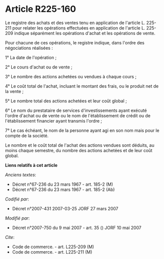# Article R225-160

Le registre des achats et des ventes tenu en application de l'article L. 225-211 pour relater les opérations effectuées en
application de l'article L. 225-209 indique séparément les opérations d'achat et les opérations de vente.

Pour chacune de ces opérations, le registre indique, dans l'ordre des négociations réalisées :

1° La date de l'opération ;

2° Le cours d'achat ou de vente ;

3° Le nombre des actions achetées ou vendues à chaque cours ;

4° Le coût total de l'achat, incluant le montant des frais, ou le produit net de la vente ;

5° Le nombre total des actions achetées et leur coût global ;

6° Le nom du prestataire de services d'investissements ayant exécuté l'ordre d'achat ou de vente ou le nom de l'établissement
de crédit ou de l'établissement financier ayant transmis l'ordre ;

7° Le cas échéant, le nom de la personne ayant agi en son nom mais pour le compte de la société.

Le nombre et le coût total de l'achat des actions vendues sont déduits, au moins chaque semestre, du nombre des actions
achetées et de leur coût global.

**Liens relatifs à cet article**

_Anciens textes_:

  - Décret n°67-236 du 23 mars 1967 - art. 185-2 (M)
  - Décret n°67-236 du 23 mars 1967 - art. 185-2 (Ab)

_Codifié par_:

  - Décret n°2007-431 2007-03-25 JORF 27 mars 2007

_Modifié par_:

  - Décret n°2007-750 du 9 mai 2007 - art. 35 () JORF 10 mai 2007

_Cite_:

  - Code de commerce. - art. L225-209 (M)
  - Code de commerce. - art. L225-211 (M)
